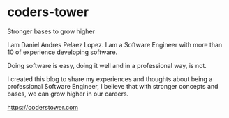 # coders-tower

Stronger bases to grow higher

I am Daniel Andres Pelaez Lopez. I am a Software Engineer with more than 10 of experience developing software.

Doing software is easy, doing it well and in a professional way, is not.

I created this blog to share my experiences and thoughts about being a professional Software Engineer, I believe that with stronger concepts and bases, we can grow higher in our careers.

https://coderstower.com
